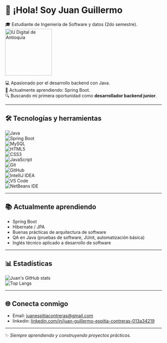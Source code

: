 # 👋 ¡Hola! Soy Juan Guillermo

🎓 Estudiante de Ingeniería de Software y datos (2do semestre). <img src="URL_DEL_LOGO" alt="IU Digital de Antioquia" width="150"/>


💻 Apasionado por el desarrollo backend con Java.  
🚀 Actualmente aprendiendo: Spring Boot.  
🔍 Buscando mi primera oportunidad como **desarrollador backend junior**.  

---

## 🛠️ Tecnologías y herramientas  

![Java](https://img.shields.io/badge/Java-ED8B00?style=for-the-badge&logo=java&logoColor=white)  
![Spring Boot](https://img.shields.io/badge/Spring_Boot-6DB33F?style=for-the-badge&logo=springboot&logoColor=white)  
![MySQL](https://img.shields.io/badge/MySQL-005C84?style=for-the-badge&logo=mysql&logoColor=white)  
![HTML5](https://img.shields.io/badge/HTML5-E34F26?style=for-the-badge&logo=html5&logoColor=white)  
![CSS3](https://img.shields.io/badge/CSS3-1572B6?style=for-the-badge&logo=css3&logoColor=white)  
![JavaScript](https://img.shields.io/badge/JavaScript-323330?style=for-the-badge&logo=javascript&logoColor=F7DF1E)  
![Git](https://img.shields.io/badge/Git-F05032?style=for-the-badge&logo=git&logoColor=white)  
![GitHub](https://img.shields.io/badge/GitHub-100000?style=for-the-badge&logo=github&logoColor=white)   
![IntelliJ IDEA](https://img.shields.io/badge/IntelliJIDEA-000000?style=for-the-badge&logo=intellijidea&logoColor=white)  
![VS Code](https://img.shields.io/badge/VS%20Code-0078d7?style=for-the-badge&logo=visual-studio-code&logoColor=white)  
![NetBeans IDE](https://img.shields.io/badge/NetBeansIDE-1B6AC6?style=for-the-badge&logo=apache-netbeans-ide&logoColor=white)  

---

## 📚 Actualmente aprendiendo  
- Spring Boot  
- Hibernate / JPA  
- Buenas prácticas de arquitectura de software  
- QA en Java (pruebas de software, JUnit, automatización básica)  
- Inglés técnico aplicado a desarrollo de software  

---

## 📊 Estadísticas  

![Juan's GitHub stats](https://github-readme-stats.vercel.app/api?username=TUUSUARIO&show_icons=true&theme=tokyonight)  
![Top Langs](https://github-readme-stats.vercel.app/api/top-langs/?username=TUUSUARIO&layout=compact&theme=tokyonight)  

---

## 🌐 Conecta conmigo  

- Email: juanespitiacontreras@gmail.com
- linkedin: [linkedin.com/in/juan-guillermo-espitia-contreras-013a34219](https://www.linkedin.com/in/juan-guillermo-espitia-contreras-013a34219/)

---

✨ _Siempre aprendiendo y construyendo proyectos prácticos._
